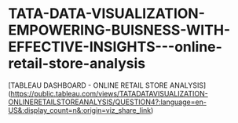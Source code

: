 # TATA-DATA-VISUALIZATION-EMPOWERING-BUISNESS-WITH-EFFECTIVE-INSIGHTS---online-retail-store-analysis
[TABLEAU DASHBOARD - ONLINE RETAIL STORE ANALYSIS] (https://public.tableau.com/views/TATADATAVISUALIZATION-ONLINERETAILSTOREANALYSIS/QUESTION4?:language=en-US&:display_count=n&:origin=viz_share_link)

